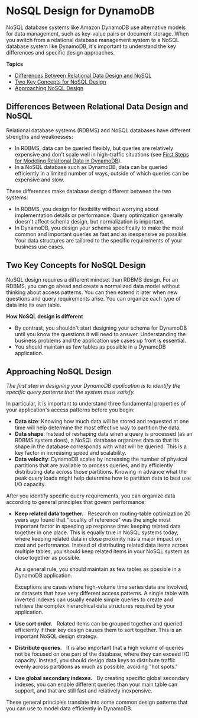 # NoSQL Design for DynamoDB<a name="bp-general-nosql-design"></a>

NoSQL database systems like Amazon DynamoDB use alternative models for data management, such as key\-value pairs or document storage\. When you switch from a relational database management system to a NoSQL database system like DynamoDB, it's important to understand the key differences and specific design approaches\.

**Topics**
+ [Differences Between Relational Data Design and NoSQL](#bp-general-nosql-design-vs-relational)
+ [Two Key Concepts for NoSQL Design](#bp-general-nosql-design-concepts)
+ [Approaching NoSQL Design](#bp-general-nosql-design-approach)

## Differences Between Relational Data Design and NoSQL<a name="bp-general-nosql-design-vs-relational"></a>

Relational database systems \(RDBMS\) and NoSQL databases have different strengths and weaknesses:
+ In RDBMS, data can be queried flexibly, but queries are relatively expensive and don't scale well in high\-traffic situations \(see [First Steps for Modeling Relational Data in DynamoDB](bp-modeling-nosql.md)\)\.
+ In a NoSQL database such as DynamoDB, data can be queried efficiently in a limited number of ways, outside of which queries can be expensive and slow\.

These differences make database design different between the two systems:
+ In RDBMS, you design for flexibility without worrying about implementation details or performance\. Query optimization generally doesn't affect schema design, but normalization is important\.
+ In DynamoDB, you design your schema specifically to make the most common and important queries as fast and as inexpensive as possible\. Your data structures are tailored to the specific requirements of your business use cases\.

## Two Key Concepts for NoSQL Design<a name="bp-general-nosql-design-concepts"></a>

NoSQL design requires a different mindset than RDBMS design\. For an RDBMS, you can go ahead and create a normalized data model without thinking about access patterns\. You can then extend it later when new questions and query requirements arise\. You can organize each type of data into its own table\.

**How NoSQL design is different**
+ By contrast, you shouldn't start designing your schema for DynamoDB until you know the questions it will need to answer\. Understanding the business problems and the application use cases up front is essential\.
+ You should maintain as few tables as possible in a DynamoDB application\.

## Approaching NoSQL Design<a name="bp-general-nosql-design-approach"></a>

*The first step in designing your DynamoDB application is to identify the specific query patterns that the system must satisfy\.*

In particular, it is important to understand three fundamental properties of your application's access patterns before you begin:
+ **Data size**: Knowing how much data will be stored and requested at one time will help determine the most effective way to partition the data\.
+ **Data shape**: Instead of reshaping data when a query is processed \(as an RDBMS system does\), a NoSQL database organizes data so that its shape in the database corresponds with what will be queried\. This is a key factor in increasing speed and scalability\.
+ **Data velocity**: DynamoDB scales by increasing the number of physical partitions that are available to process queries, and by efficiently distributing data across those partitions\. Knowing in advance what the peak query loads might help determine how to partition data to best use I/O capacity\.

After you identify specific query requirements, you can organize data according to general principles that govern performance:
+ **Keep related data together\.**   Research on routing\-table optimization 20 years ago found that "locality of reference" was the single most important factor in speeding up response time: keeping related data together in one place\. This is equally true in NoSQL systems today, where keeping related data in close proximity has a major impact on cost and performance\. Instead of distributing related data items across multiple tables, you should keep related items in your NoSQL system as close together as possible\.

  As a general rule, you should maintain as few tables as possible in a DynamoDB application\.

  Exceptions are cases where high\-volume time series data are involved, or datasets that have very different access patterns\. A single table with inverted indexes can usually enable simple queries to create and retrieve the complex hierarchical data structures required by your application\.
+ **Use sort order\.**   Related items can be grouped together and queried efficiently if their key design causes them to sort together\. This is an important NoSQL design strategy\.
+ **Distribute queries\.**   It is also important that a high volume of queries not be focused on one part of the database, where they can exceed I/O capacity\. Instead, you should design data keys to distribute traffic evenly across partitions as much as possible, avoiding "hot spots\."
+ **Use global secondary indexes\.**   By creating specific global secondary indexes, you can enable different queries than your main table can support, and that are still fast and relatively inexpensive\.

These general principles translate into some common design patterns that you can use to model data efficiently in DynamoDB\.